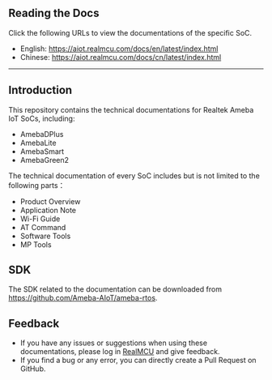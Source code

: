 ## Reading the Docs
Click the following URLs to view the documentations of the specific SoC.
- English: https://aiot.realmcu.com/docs/en/latest/index.html
- Chinese: https://aiot.realmcu.com/docs/cn/latest/index.html

-----------------------------------------------------------------------------------------

## Introduction
This repository contains the technical documentations for Realtek Ameba IoT SoCs, including:
- AmebaDPlus
- AmebaLite
- AmebaSmart
- AmebaGreen2

The technical documentation of every SoC includes but is not limited to the following parts：
- Product Overview
- Application Note
- Wi-Fi Guide
- AT Command
- Software Tools
- MP Tools

## SDK
The SDK related to the documentation can be downloaded from https://github.com/Ameba-AIoT/ameba-rtos.

## Feedback
- If you have any issues or suggestions when using these documentations, please log in [RealMCU](https://www.realmcu.com/en/Account/Login) and give feedback.
- If you find a bug or any error, you can directly create a Pull Request on GitHub.


